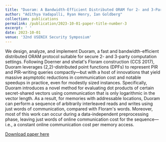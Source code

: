 ```yaml
---
title: "Duoram: A Bandwidth-Efficient Distributed ORAM for 2- and 3-Party Computation"
author: "Adithya Vadapalli, Ryan Henry, Ian Goldberg"
collection: publications
permalink: /publication/2023-10-01-paper-title-number-3
excerpt: ' '
date: 2023-10-01
venue: '32nd USENIX Security Symposium'
---
```

We design, analyze, and implement Duoram, a fast and bandwidth-efficient distributed ORAM protocol suitable for secure 2- and 3-party computation settings. Following Doerner and shelat's Floram construction (CCS 2017), Duoram leverages (2,2)-distributed point functions (DPFs) to represent PIR and PIR-writing queries compactly—but with a host of innovations that yield massive asymptotic reductions in communication cost and notable speedups in practice, even for modestly sized instances. Specifically, Duoram introduces a novel method for evaluating dot products of certain secret-shared vectors using communication that is only logarithmic in the vector length. As a result, for memories with  addressable locations, Duoram can perform a sequence of  arbitrarily interleaved reads and writes using just  words of communication, compared with Floram's  words. Moreover, most of this work can occur during a data-independent preprocessing phase, leaving just  words of online communication cost for the sequence—i.e., a constant online communication cost per memory access.

[Download paper here](http://academicpages.github.io/files/paper4-duoram.pdf)

